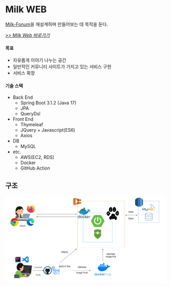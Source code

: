 # Milk WEB

[Milk-Fonum](https://github.com/KwonYH-sky/Milk-Fonum)을 재설계하며 만들어보는 데 목적을 둔다.

*[>> Milk Web 바로가기 ](http://ec2-43-201-77-98.ap-northeast-2.compute.amazonaws.com/)*

#### 목표
- 자유롭게 이야기 나누는 공간
- 일반적인 커뮤니티 사이트가 가지고 있는 서비스 구현
- 서비스 확장


#### 기술 스텍
- Back End
    - Spring Boot 3.1.2 (Java 17)
    - JPA
    - QueryDsl
- Front End
    - Thymeleaf
    - JQuery + Javascript(ES6)
    - Axios
- DB
    - MySQL
- etc.
  - AWS(EC2, RDS)
  - Docker
  - GitHub Action


## 구조
![Milk WEb Architecture](doc/img/milkweb%20아키텍처.PNG)

